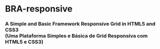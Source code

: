 # BRA-responsive
<h3>A Simple and Basic Framework Responsive Grid in HTML5 and CSS3<br>
(Uma Plataforma Simples e Básica de Grid Responsiva com HTML5 e CSS3)</h3>
